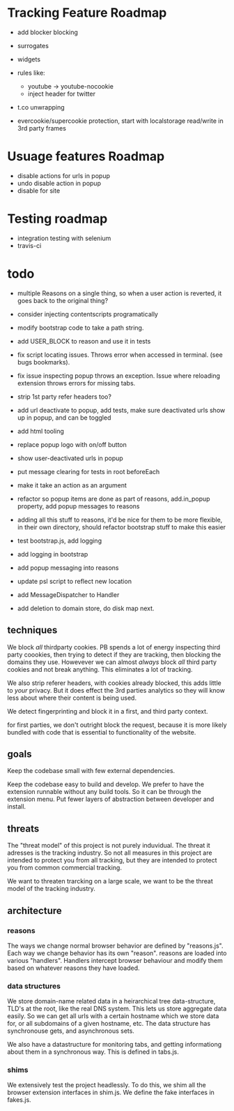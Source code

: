 # Tracking Feature Roadmap

* add blocker blocking
* surrogates
* widgets
* rules like:
    - youtube -> youtube-nocookie
    - inject header for twitter

* t.co unwrapping
* evercookie/supercookie protection, start with localstorage read/write in 3rd party frames

# Usuage features Roadmap

* disable actions for urls in popup
* undo disable action in popup
* disable for site

# Testing roadmap

* integration testing with selenium
* travis-ci

# todo

* multiple Reasons on a single thing, so when a user action is reverted, it goes back to the original thing?

* consider injecting contentscripts programatically
* modify bootstrap code to take a path string.
* add USER_BLOCK to reason and use it in tests
* fix script locating issues. Throws error when accessed in terminal. (see bugs bookmarks).
* fix issue inspecting popup throws an exception. Issue where reloading extension throws errors for missing tabs.
* strip 1st party refer headers too?
* add url deactivate to popup, add tests, make sure deactivated urls show up in popup, and can be toggled
* add html tooling
* replace popup logo with on/off button
* show user-deactivated urls in popup
* put message clearing for tests in root beforeEach
* make it take an action as an argument
* refactor so popup items are done as part of reasons, add.in_popup property, add popup messages to reasons
* adding all this stuff to reasons, it'd be nice for them to be more flexible, in their own directory, should refactor bootstrap stuff to make this easier
* test bootstrap.js, add logging
* add logging in bootstrap
* add popup messaging into reasons
* update psl script to reflect new location
* add MessageDispatcher to Handler
* add deletion to domain store, do disk map next.


## techniques

We block *all* thirdparty cookies. PB spends a lot of energy inspecting third
party coookies, then trying to detect if they are tracking, then blocking the
domains they use. Howevever we can almost *always* block *all* third party
cookies and not break anything. This eliminates a lot of tracking.

We also strip referer headers, with cookies already blocked, this adds little
to *your* privacy. But it does effect the 3rd parties analytics so they will
know less about where their content is being used.

We detect fingerprinting and block it in a first, and third party context.

for first parties, we don't outright block the request, because it is more
likely bundled with code that is essential to functionality of the website.


## goals

Keep the codebase small with few external dependencies.

Keep the codebase easy to build and develop.
We prefer to have the extension runnable without any build tools. So it can be through the extension menu.
Put fewer layers of abstraction between developer and install.

## threats

The "threat model" of this project is not purely induvidual. The threat it
adresses is the tracking industry. So not all measures in this project are
intended to protect you from all tracking, but they are intended to protect you
from common commercial tracking.

We want to threaten trarcking on a large scale, we want to be the threat model
of the tracking industry.

## architecture

### reasons
The ways we change normal browser behavior are defined by "reasons.js". Each way we change behavior has its own "reason".
reasons are loaded into various "handlers". Handlers intercept browser behaviour and modify them based on whatever reasons they have loaded.

### data structures

We store domain-name related data in a heirarchical tree data-structure, TLD's
at the root, like the real DNS system. This lets us store aggregate data
easily. So we can get all urls with a certain hostname which we store data for,
or all subdomains of a given hostname, etc. The data structure has synchronouse
gets, and asynchronous sets.

We also have a datastructure for monitoring tabs, and getting informationg
about them in a synchronous way. This is defined in tabs.js.

### shims

We extensively test the project headlessly. To do this, we shim all the browser extension interfaces in shim.js. We define the fake interfaces in fakes.js.
